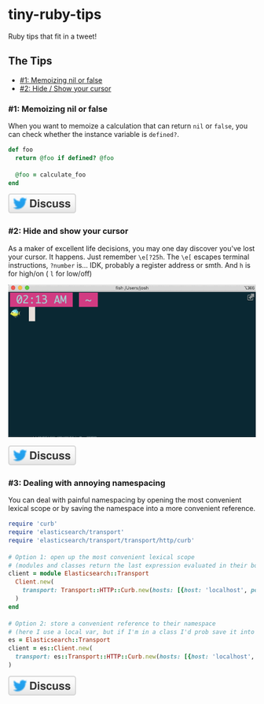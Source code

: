 # tiny-ruby-tips

Ruby tips that fit in a tweet!

## The Tips

<!--
Hello, tip author! Here is some friendly advice:

When you add a tip, use this for the Discuss button:

    [![Discuss on Twitter](/assets/discuss.svg)](<TWEET_URL>)
-->

- [#1: Memoizing nil or false](#1-memoizing-nil-or-false)
- [#2: Hide / Show your cursor](#2-hide-and-show-your-cursor)

### #1: Memoizing nil or false

When you want to memoize a calculation that can return `nil` or `false`, you can check whether the instance variable is `defined?`.

```ruby
def foo
  return @foo if defined? @foo

  @foo = calculate_foo
end
```

[![Discuss on Twitter](/assets/discuss.svg)](https://twitter.com/ReinH/status/1142131218286145536)


### #2: Hide and show your cursor

As a maker of excellent life decisions, you may one day discover you've lost your cursor.
It happens. Just remember `\e[?25h`. The `\e[` escapes terminal instructions,
`?number` is… IDK, probably a register address or smth.
And `h` is for high/on ( `l` for low/off)

![example](/assets/2-cursor.gif)

[![Discuss on Twitter](/assets/discuss.svg)](https://twitter.com/josh_cheek/status/1143057375076769792)


### #3: Dealing with annoying namespacing

You can deal with painful namespacing by opening the most convenient lexical scope
or by saving the namespace into a more convenient reference.

```ruby
require 'curb'
require 'elasticsearch/transport'
require 'elasticsearch/transport/transport/http/curb'

# Option 1: open up the most convenient lexical scope
# (modules and classes return the last expression evaluated in their body)
client = module Elasticsearch::Transport
  Client.new(
    transport: Transport::HTTP::Curb.new(hosts: [{host: 'localhost', port: 9200}])
  )
end

# Option 2: store a convenient reference to their namespace
# (here I use a local var, but if I'm in a class I'd prob save it into a constant)
es = Elasticsearch::Transport
client = es::Client.new(
  transport: es::Transport::HTTP::Curb.new(hosts: [{host: 'localhost', port: 9200}])
)
```

[![Discuss on Twitter](/assets/discuss.svg)](https://twitter.com/josh_cheek/status/1171183908366495746)
